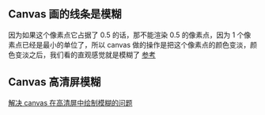 ## Canvas 画的线条是模糊

因为如果这个像素点它占据了 0.5 的话，那不能渲染 0.5 的像素点，因为 1 个像素点已经是最小的单位了，所以 canvas 做的操作是把这个像素点的颜色变淡，颜色变淡之后，我们看的直观感觉就是模糊了 [参考](https://developer.mozilla.org/en-US/docs/Web/API/Canvas_API/Tutorial/Applying_styles_and_colors#a_linewidth_example)

## Canvas 高清屏模糊

[解决 canvas 在高清屏中绘制模糊的问题](https://cloud.tencent.com/developer/article/1501018)
